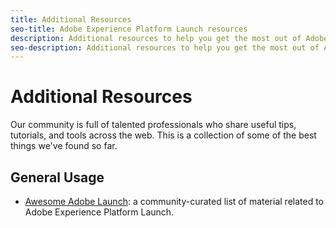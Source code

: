 ```yaml
---
title: Additional Resources
seo-title: Adobe Experience Platform Launch resources
description: Additional resources to help you get the most out of Adobe Experience Platform Launch
seo-description: Additional resources to help you get the most out of Adobe Experience Platform Launch
---
```


# Additional Resources

Our community is full of talented professionals who share useful tips, tutorials, and tools across the web. This is a collection of some of the best things we've found so far.

## General Usage

* [Awesome Adobe Launch](https://github.com/MisterPhilip/awesome-adobe-launch): a community-curated list of material related to Adobe Experience Platform Launch.
